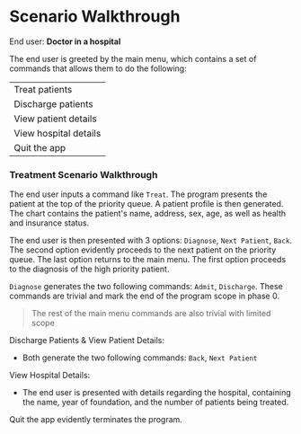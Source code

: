 #  Scenario Walkthrough

End user: **Doctor in a hospital**

The end user is greeted by the main menu, which contains a set of commands that allows them to do the following:

||        
|-|
|Treat patients|
|Discharge patients|
|View patient details|
|View hospital details|
|Quit the app|

### Treatment Scenario Walkthrough

The end user inputs a command like  `Treat`. The program presents the patient at the top of the priority queue. A patient profile is then generated. The chart contains the patient's name, address, sex, age, as well as health and insurance status. 

The end user is then presented with 3 options: `Diagnose`, `Next Patient`, `Back`. The second option evidently proceeds to the next patient on the priority queue. The last option returns to the main menu. The first option proceeds to the diagnosis of the high priority patient.

`Diagnose` generates the two following commands: `Admit`, `Discharge`. These commands are trivial and mark the end of the program scope in phase 0.

> The rest of the main menu commands are also trivial with limited scope

Discharge Patients & View Patient Details: 
- Both generate the two following commands: `Back`, `Next Patient`

View Hospital Details:
- The end user is presented with details regarding the hospital, containing the name, year of foundation, and the number of patients being treated.

Quit the app evidently terminates the program.
